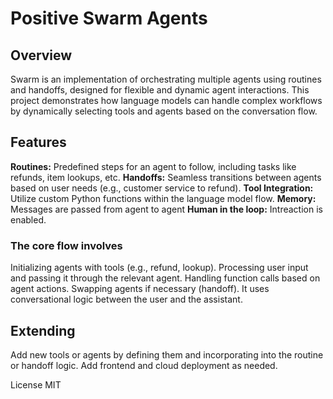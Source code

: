 # Positive Swarm Agents

## Overview

Swarm is an implementation of orchestrating multiple agents using routines and handoffs, designed for flexible and dynamic agent interactions. This project demonstrates how language models can handle complex workflows by dynamically selecting tools and agents based on the conversation flow.

## Features

**Routines:** Predefined steps for an agent to follow, including tasks like refunds, item lookups, etc.
**Handoffs:** Seamless transitions between agents based on user needs (e.g., customer service to refund).
**Tool Integration:** Utilize custom Python functions within the language model flow.
**Memory:** Messages are passed from agent to agent
**Human in the loop:** Intreaction is enabled.

### The core flow involves

Initializing agents with tools (e.g., refund, lookup).
Processing user input and passing it through the relevant agent.
Handling function calls based on agent actions.
Swapping agents if necessary (handoff).
It uses conversational logic between the user and the assistant.

## Extending

Add new tools or agents by defining them and incorporating into the routine or handoff logic.
Add frontend and cloud deployment as needed.

License
MIT
